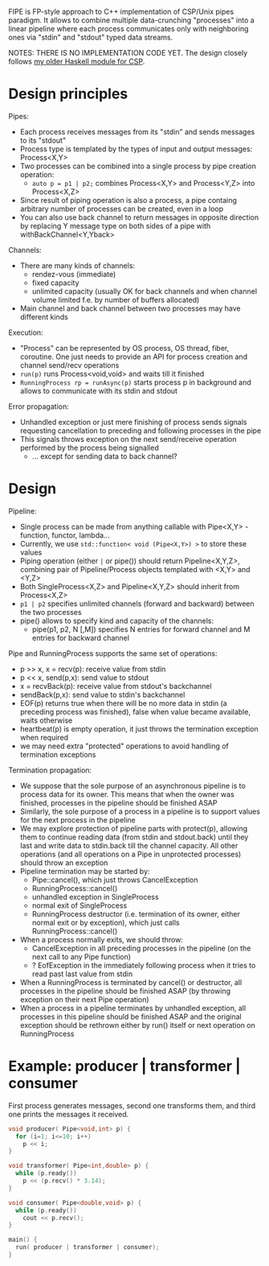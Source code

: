 FIPE is FP-style approach to C++ implementation of CSP/Unix pipes paradigm. It allows to combine multiple data-crunching "processes" into a linear pipeline where each process communicates only with neighboring ones via "stdin" and "stdout" typed data streams.

NOTES: THERE IS NO IMPLEMENTATION CODE YET. The design closely follows [my older Haskell module for CSP](https://gist.github.com/Bulat-Ziganshin/a593b11bc6febd2ec201a6bef095bc25).


# Design principles

Pipes:
- Each process receives messages from its "stdin" and sends messages to its "stdout"
- Process type is templated by the types of input and output messages: Process<X,Y>
- Two processes can be combined into a single process by pipe creation operation:
  - `auto p = p1 | p2;` combines Process<X,Y> and Process<Y,Z> into Process<X,Z>
- Since result of piping operation is also a process, a pipe containg arbitrary number of processes can be created, even in a loop
- You can also use back channel to return messages in opposite direction by replacing Y message type on both sides of a pipe with withBackChannel<Y,Yback>

Channels:
- There are many kinds of channels:
  - rendez-vous (immediate)
  - fixed capacity
  - unlimited capacity (usually OK for back channels and when channel volume limited f.e. by number of buffers allocated)
- Main channel and back channel between two processes may have different kinds

Execution:
- "Process" can be represented by OS process, OS thread, fiber, coroutine. One just needs to provide an API for process creation and channel send/recv operations
- `run(p)` runs Process<void,void> and waits till it finished
- `RunningProcess rp = runAsync(p)` starts process p in background and allows to communicate with its stdin and stdout

Error propagation:
- Unhandled exception or just mere finishing of process sends signals requesting cancellation to preceding and following processes in the pipe
- This signals throws exception on the next send/receive operation performed by the process being signalled
  - ... except for sending data to back channel?


# Design

Pipeline:
- Single process can be made from anything callable with Pipe<X,Y> - function, functor, lambda...
- Currently, we use `std::function< void (Pipe<X,Y>) >` to store these values
- Piping operation (either `|` or pipe()) should return Pipeline<X,Y,Z>, combining pair of Pipeline/Process objects templated with <X,Y> and <Y,Z>
- Both SingleProcess<X,Z> and Pipeline<X,Y,Z> should inherit from Process<X,Z>
- `p1 | p2` specifies unlimited channels (forward and backward) between the two processes
- pipe() allows to specify kind and capacity of the channels:
  - pipe(p1, p2, N [,M]) specifies N entries for forward channel and M entries for backward channel

Pipe and RunningProcess supports the same set of operations:
- p >> x, x = recv(p): receive value from stdin
- p << x, send(p,x): send value to stdout
- x = recvBack(p): receive value from stdout's backchannel
- sendBack(p,x): send value to stdin's backchannel
- EOF(p) returns true when there will be no more data in stdin (a preceding process was finished), false when value became available, waits otherwise
- heartbeat(p) is empty operation, it just throws the termination exception when required
- we may need extra "protected" operations to avoid handling of termination exceptions

Termination propagation:
- We suppose that the sole purpose of an asynchronous pipeline is to process data for its owner. This means that when the owner was finished, processes in the pipeline should be finished ASAP
- Similarly, the sole purpose of a process in a pipeline is to support values for the next process in the pipeline
- We may explore protection of pipeline parts with protect(p), allowing them to continue reading data (from stdin and stdout.back) until they last and write data to stdin.back till the channel capacity. All other operations (and all operations on a Pipe in unprotected processes) should throw an exception
- Pipeline termination may be started by:
  - Pipe::cancel(), which just throws CancelException
  - RunningProcess::cancel()
  - unhandled exception in SingleProcess
  - normal exit of SingleProcess
  - RunningProcess destructor (i.e. termination of its owner, either normal exit or by exception), which just calls RunningProcess::cancel()
- When a process normally exits, we should throw:
  - CancelException in all preceding processes in the pipeline (on the next call to any Pipe function)
  - ? EofException in the immediately following process when it tries to read past last value from stdin
- When a RunningProcess is terminated by cancel() or destructor, all processes in the pipeline should be finished ASAP (by throwing exception on their next Pipe operation)
- When a process in a pipeline terminates by unhandled exception, all processes in this pipeline should be finished ASAP and the original exception should be rethrown either by run() itself or next operation on RunningProcess


# Example: producer | transformer | consumer

First process generates messages, second one transforms them, and third one prints the messages it received.

```C++
void producer( Pipe<void,int> p) {
  for (i=1; i<=10; i++)
    p << i;
}

void transformer( Pipe<int,double> p) {
  while (p.ready())
    p << (p.recv() * 3.14);
}

void consumer( Pipe<double,void> p) {
  while (p.ready())
    cout << p.recv();
}

main() {
  run( producer | transformer | consumer);
}
```

